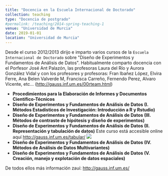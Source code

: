 ```yaml
---
title: "Docencia en la Escuela Internacional de Doctorado"
collection: teaching
type: "Docencia de postgrado"
#permalink: /teaching/2014-spring-teaching-1
venue: "Universidad de Murcia"
date: 2019-01-01
location: "Universidad de Murcia"
---
```


Desde el curso 2012/2013 dirijo e imparto varios cursos de la `Escuela Internacional de Doctorado` sobre "Diseño de Experimentos y Fundamentos de Análisis de Datos". Habitualmente comparto docencia con el Porfesor José Ant Palazón, las profesoras Laura del Río y Aurora González Vidal y con los profesores y profesoras: Fran Ibañez López, Elvira Ferre, Ana Belen Valverde M, Francisca Carreño, Fernendo Perez, Alvaro Vicente, etc... (<http://gauss.inf.um.es/00rteam.html>)


* **Procedimientos para la Elaboración de Informes y Documentos Científico-Técnicos**
* **Diseño de Experimentos y Fundamentos de Análisis de Datos (I. Métodos Estadísticos de Investigación: Introducción a R y Rstudio)**
* **Diseño de Experimentos y Fundamentos de Análisis de Datos (III. Métodos de contraste de hipótesis y diseño de experimentos)**
* **Diseño de Experimentos y Fundamentos de Análisis de Datos (II. Representación y tabulación de datos)**
    Este curso está accesible online aquí <http://gauss.inf.um.es/tabular/>
    [![](https://amaurandi.github.io/files/tabular.png)](http://gauss.inf.um.es/tabular/)
* **Diseño de Experimentos y Fundamentos de Análisis de Datos (IV. Métodos de Análisis de Datos Multivariantes)**
* **Diseño de Experimentos y Fundamentos de Análisis de Datos (V. Creación, manejo y explotación de datos espaciales)**


De todos ellos más información zauí: <http://gauss.inf.um.es/>



